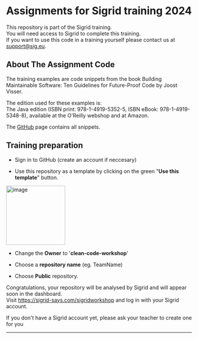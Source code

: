 Assignments for Sigrid training 2024 
==========
This repository is part of the Sigrid training.<br />
You will need access to Sigrid to complete this training.<br />
If you want to use this code in a training yourself please contact us at <support@sig.eu>.

About The Assignment Code
-----------
The training examples are code snippets from the book Building Maintainable Software: Ten Guidelines for Future-Proof Code by Joost Visser.

The edition used for these examples is:<br />
The Java edition (ISBN print: 978-1-4919-5352-5, ISBN eBook: 978-1-4919-5348-8), available at the O'Reilly webshop and at Amazon.

The [GitHub](https://github.com/oreillymedia/building_maintainable_software) page contains all snippets.


Training preparation
-----------

* Sign in to GitHub (create an account if neccesary)

* Use this repository as a template by clicking on the green "**Use this template**" button.

[<img width="160" alt="image" src="https://user-images.githubusercontent.com/6178160/196057620-5d0acafb-b2a9-47fe-bae8-a67f7146c15f.png">](https://github.com/clean-code-workshop/sigrid-training-2024/generate)


* Change the **Owner** to '**clean-code-workshop**'

* Choose a **repository name** (eg. TeamName)

* Choose **Public** repository.

Congratulations, your repository will be analysed by Sigrid and will appear soon in the dashboard.<br />
Visit https://sigrid-says.com/sigridworkshop and log in with your Sigrid account.

If you don't have a Sigrid account yet, please ask your teacher to create one for you

-----------


